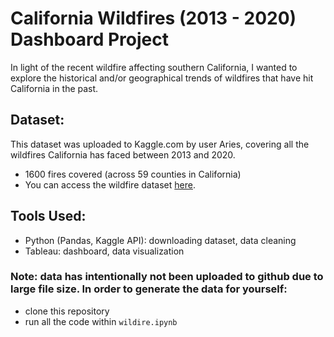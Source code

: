 # California Wildfires (2013 - 2020) Dashboard Project

In light of the recent wildfire affecting southern California, I wanted to explore the historical and/or geographical trends of wildfires that have hit California in the past. 

## Dataset:
This dataset was uploaded to Kaggle.com by user Aries, covering all the wildfires California has faced between 2013 and 2020.
- 1600 fires covered (across 59 counties in California)
- You can access the wildfire dataset [here](https://www.kaggle.com/datasets/ananthu017/california-wildfire-incidents-20132020).

## Tools Used: 
- Python (Pandas, Kaggle API): downloading dataset, data cleaning
- Tableau: dashboard, data visualization

### Note: data has intentionally not been uploaded to github due to large file size. In order to generate the data for yourself:
- clone this repository
- run all the code within ```wildire.ipynb```
